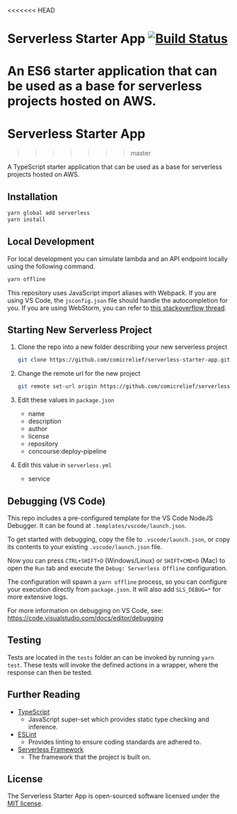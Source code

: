 <<<<<<< HEAD
# Serverless Starter App [![Build Status](https://github.com/comicrelief/serverless-starter-app/workflows/main/badge.svg?branch=master)](https://github.com/comicrelief/serverless-starter-app/actions/workflows/main.yml?query=branch%3Amaster)

An ES6 starter application that can be used as a base for serverless projects hosted on AWS.
=======
# Serverless Starter App
>>>>>>> master

A TypeScript starter application that can be used as a base for serverless projects hosted on AWS.

## Installation

```bash
yarn global add serverless
yarn install
```

## Local Development

For local development you can simulate lambda and an API endpoint locally using
the following command.

```bash
yarn offline
```

This repository uses JavaScript import aliases with Webpack. If you are using VS Code, the `jsconfig.json` file should handle the autocompletion for you. If you are using WebStorm, you can refer to [this stackoverflow thread](https://stackoverflow.com/questions/34943631/path-aliases-for-imports-in-webstorm).

## Starting New Serverless Project

1. Clone the repo into a new folder describing your new serverless project

    ```bash
    git clone https://github.com/comicrelief/serverless-starter-app.git serverless-new-app
    ```

2. Change the remote url for the new project

    ```bash
    git remote set-url origin https://github.com/comicrelief/serverless-new-app.git
    ```

3. Edit these values in `package.json`
   - name
   - description
   - author
   - license
   - repository
   - concourse:deploy-pipeline

4. Edit this value in `serverless.yml`
   - service

## Debugging (VS Code)

This repo includes a pre-configured template for the VS Code NodeJS Debugger. It can be found at `.templates/vscode/launch.json`.

To get started with debugging, copy the file to `.vscode/launch.json`, or copy its contents to your existing `.vscode/launch.json` file.

Now you can press `CTRL+SHIFT+D` (Windows/Linux) or `SHIFT+CMD+D` (Mac) to open the `Run` tab and execute the `Debug: Serverless Offline` configuration.

The configuration will spawn a `yarn offline` process, so you can configure your execution directly from `package.json`. It will also add `SLS_DEBUG=*` for more extensive logs.

For more information on debugging on VS Code, see:
<https://code.visualstudio.com/docs/editor/debugging>

## Testing

Tests are located in the `tests` folder an can be invoked by running `yarn test`. These tests will invoke the defined
actions in a wrapper, where the response can then be tested.

## Further Reading

- [TypeScript](https://www.typescriptlang.org/)
  - JavaScript super-set which provides static type checking and inference.
- [ESLint](https://eslint.org/)
  - Provides linting to ensure coding standards are adhered to.
- [Serverless Framework](https://serverless.com/)
  - The framework that the project is built on.

## License

The Serverless Starter App is open-sourced software licensed under the [MIT license](http://opensource.org/licenses/MIT).
